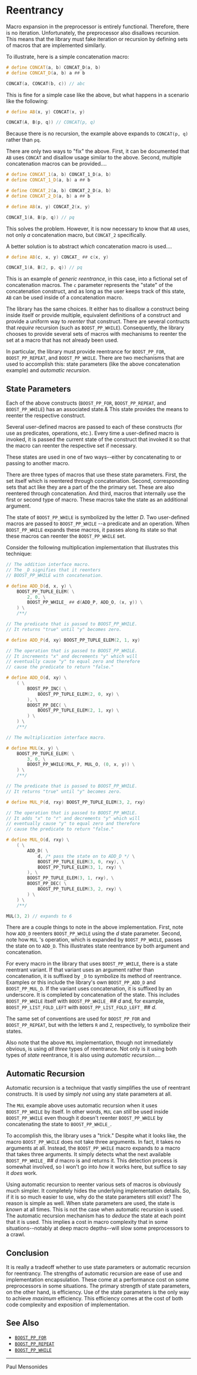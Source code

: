 # Reentrancy

Macro expansion in the preprocessor is entirely functional.
Therefore, there is no iteration.
Unfortunately, the preprocessor also disallows recursion.
This means that the library must fake iteration or recursion by defining sets of macros that are implemented similarly.

To illustrate, here is a simple concatenation macro:

```cpp
# define CONCAT(a, b) CONCAT_D(a, b)
# define CONCAT_D(a, b) a ## b

CONCAT(a, CONCAT(b, c)) // abc
```

This is fine for a simple case like the above, but what happens in a scenario like the following:

```cpp
# define AB(x, y) CONCAT(x, y)

CONCAT(A, B(p, q)) // CONCAT(p, q)
```

Because there is no recursion, the example above expands to `CONCAT(p, q)` rather than `pq`.

There are only two ways to "fix" the above.
First, it can be documented that `AB` uses `CONCAT` and disallow usage similar to the above.
Second, multiple concatenation macros can be provided....

```cpp
# define CONCAT_1(a, b) CONCAT_1_D(a, b)
# define CONCAT_1_D(a, b) a ## b

# define CONCAT_2(a, b) CONCAT_2_D(a, b)
# define CONCAT_2_D(a, b) a ## b

# define AB(x, y) CONCAT_2(x, y)

CONCAT_1(A, B(p, q)) // pq
```

This solves the problem.
However, it is now necessary to know that `AB` uses, not only *a* concatenation macro, but `CONCAT_2` specifically.

A better solution is to abstract *which* concatenation macro is used....

```cpp
# define AB(c, x, y) CONCAT_ ## c(x, y)

CONCAT_1(A, B(2, p, q)) // pq
```

This is an example of *generic reentrance*, in this case, into a fictional set of concatenation macros.
The `c` parameter represents the "state" of the concatenation construct, and as long as the user keeps track of this state, `AB` can be used inside of a concatenation macro.

The library has the same choices.
It either has to disallow a construct being inside itself or provide multiple, equivalent definitions of a construct and provide a uniform way to *reenter* that construct.
There are several contructs that *require* recursion (such as `BOOST_PP_WHILE`).
Consequently, the library chooses to provide several sets of macros with mechanisms to reenter the set at a macro that has not already been used.

In particular, the library must provide reentrance for `BOOST_PP_FOR`, `BOOST_PP_REPEAT`, and `BOOST_PP_WHILE`.
There are two mechanisms that are used to accomplish this: state parameters (like the above concatenation example) and *automatic recursion*.

## State Parameters

Each of the above constructs (`BOOST_PP_FOR`, `BOOST_PP_REPEAT`, and `BOOST_PP_WHILE`) has an associated state.&
This state provides the means to reenter the respective construct.

Several user-defined macros are passed to each of these constructs (for use as predicates, operations, etc.).
Every time a user-defined macro is invoked, it is passed the current state of the construct that invoked it so that the macro can reenter the respective set if necessary.

These states are used in one of two ways--either by concatenating to or passing to another macro.

There are three types of macros that use these state parameters.
First, the set itself which is reentered through concatenation.
Second, corresponding sets that act like they are a part of the the primary set.
These are also reentered through concatenation.
And third, macros that internally use the first or second type of macro.
These macros take the state as an additional argument.

The state of `BOOST_PP_WHILE` is symbolized by the letter *D*.
Two user-defined macros are passed to `BOOST_PP_WHILE` --a predicate and an operation.
When `BOOST_PP_WHILE` expands these macros, it passes along its state so that these macros can reenter the `BOOST_PP_WHILE` set.

Consider the following multiplication implementation that illustrates this technique:

```cpp
// The addition interface macro.
// The _D signifies that it reenters
// BOOST_PP_WHILE with concatenation.

# define ADD_D(d, x, y) \
	BOOST_PP_TUPLE_ELEM( \
		2, 0, \
		BOOST_PP_WHILE_ ## d(ADD_P, ADD_O, (x, y)) \
	) \
	/**/

// The predicate that is passed to BOOST_PP_WHILE.
// It returns "true" until "y" becomes zero.

# define ADD_P(d, xy) BOOST_PP_TUPLE_ELEM(2, 1, xy)

// The operation that is passed to BOOST_PP_WHILE.
// It increments "x" and decrements "y" which will
// eventually cause "y" to equal zero and therefore
// cause the predicate to return "false."

# define ADD_O(d, xy) \
	( \
		BOOST_PP_INC( \
			BOOST_PP_TUPLE_ELEM(2, 0, xy) \
		), \
		BOOST_PP_DEC( \
			BOOST_PP_TUPLE_ELEM(2, 1, xy) \
		) \
	) \
	/**/

// The multiplication interface macro.

# define MUL(x, y) \
	BOOST_PP_TUPLE_ELEM( \
		3, 0, \
		BOOST_PP_WHILE(MUL_P, MUL_O, (0, x, y)) \
	) \
	/**/

// The predicate that is passed to BOOST_PP_WHILE.
// It returns "true" until "y" becomes zero.

# define MUL_P(d, rxy) BOOST_PP_TUPLE_ELEM(3, 2, rxy)

// The operation that is passed to BOOST_PP_WHILE.
// It adds "x" to "r" and decrements "y" which will
// eventually cause "y" to equal zero and therefore
// cause the predicate to return "false."

# define MUL_O(d, rxy) \
	( \
		ADD_D( \
			d, /* pass the state on to ADD_D */ \
			BOOST_PP_TUPLE_ELEM(3, 0, rxy), \
			BOOST_PP_TUPLE_ELEM(3, 1, rxy) \
		), \
		BOOST_PP_TUPLE_ELEM(3, 1, rxy), \
		BOOST_PP_DEC( \
			BOOST_PP_TUPLE_ELEM(3, 2, rxy) \
		) \
	) \
	/**/

MUL(3, 2) // expands to 6
```

There are a couple things to note in the above implementation.
First, note how `ADD_D` reenters `BOOST_PP_WHILE` using the *d* state parameter.
Second, note how `MUL` 's operation, which is expanded by `BOOST_PP_WHILE`, passes the state on to `ADD_D`.
This illustrates state reentrance by both argument and concatenation.

For every macro in the library that uses `BOOST_PP_WHILE`, there is a state reentrant variant.
If that variant uses an argument rather than concatenation, it is suffixed by `_D` to symbolize its method of reentrance.
Examples or this include the library's own `BOOST_PP_ADD_D` and `BOOST_PP_MUL_D`.
If the variant uses concatenation, it is suffixed by an underscore.
It is completed by concatenation of the state.
This includes `BOOST_PP_WHILE` itself with `BOOST_PP_WHILE_` ## *d* and, for example, `BOOST_PP_LIST_FOLD_LEFT` with `BOOST_PP_LIST_FOLD_LEFT_` ## *d*.

The same set of conventions are used for `BOOST_PP_FOR` and `BOOST_PP_REPEAT`, but with the letters `R` and `Z`, respectively, to symbolize their states.

Also note that the above `MUL` implementation, though not immediately obvious, is using *all three* types of reentrance.
Not only is it using both types of *state* reentrance, it is also using *automatic recursion*....

## Automatic Recursion

Automatic recursion is a technique that vastly simplifies the use of reentrant constructs.
It is used by simply *not* using any state parameters at all.

The `MUL` example above uses automatic recursion when it uses `BOOST_PP_WHILE` by itself.
In other words, `MUL` can *still* be used inside `BOOST_PP_WHILE` even though it doesn't reenter `BOOST_PP_WHILE` by concatenating the state to `BOOST_PP_WHILE_`.

To accomplish this, the library uses a "trick."
Despite what it looks like, the macro `BOOST_PP_WHILE` does not take three arguments.
In fact, it takes no arguments at all.
Instead, the `BOOST_PP_WHILE` macro expands *to* a macro that takes three arguments.
It simply detects what the next available `BOOST_PP_WHILE_` ## *d* macro is and returns it.
This detection process is somewhat involved, so I won't go into *how* it works here, but suffice to say it *does* work.

Using automatic recursion to reenter various sets of macros is obviously much simpler.
It completely hides the underlying implementation details.
So, if it is so much easier to use, why do the state parameters still exist?
The reason is simple as well.
When state parameters are used, the state is *known* at all times.
This is not the case when automatic recursion is used.
The automatic recursion mechanism has to *deduce* the state at each point that it is used.
This implies a cost in macro complexity that in some situations--notably at deep macro depths--will slow some preprocessors to a crawl.

## Conclusion

It is really a tradeoff whether to use state parameters or automatic recursion for reentrancy.
The strengths of automatic recursion are ease of use and implementation encapsulation.
These come at a performance cost on some preprocessors in some situations.
The primary strength of state parameters, on the other hand, is efficiency.
Use of the state parameters is the only way to achieve *maximum* efficiency.
This efficiency comes at the cost of both code complexity and exposition of implementation.

## See Also

- [`BOOST_PP_FOR`](../ref/for.md)
- [`BOOST_PP_REPEAT`](../ref/repeat.md)
- [`BOOST_PP_WHILE`](../ref/while.md)

---

Paul Mensonides
	
